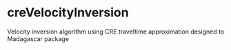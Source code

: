 # creVelocityInversion
Velocity inversion algorithm using CRE traveltime approximation designed to Madagascar package

